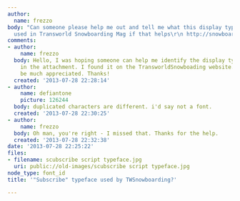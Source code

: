 ```yaml
---
author:
  name: frezzo
body: "Can someone please help me out and tell me what this display typeface is? It's
  used in Transworld Snowboarding Mag if that helps\r\n http://snowboarding.transworld.net/?home=true\r\n"
comments:
- author:
    name: frezzo
  body: Hello, I was hoping someone can help me identify the display typeface used
    in the attachment. I found it on the TransworldSnowboading website. Any help would
    be much appreciated. Thanks!
  created: '2013-07-28 22:28:14'
- author:
    name: defiantone
    picture: 126244
  body: duplicated characters are different. i'd say not a font.
  created: '2013-07-28 22:30:25'
- author:
    name: frezzo
  body: Oh man, you're right - I missed that. Thanks for the help.
  created: '2013-07-28 22:32:38'
date: '2013-07-28 22:25:22'
files:
- filename: scubscribe script typeface.jpg
  uri: public://old-images/scubscribe script typeface.jpg
node_type: font_id
title: '"Subscribe" typeface used by TWSnowboarding?'

---
```

